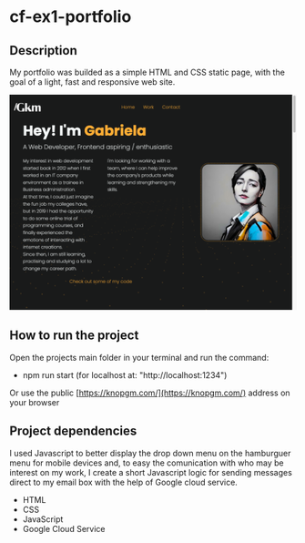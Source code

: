 # cf-ex1-portfolio

## Description

My portfolio was builded as a simple HTML and CSS static page, with the goal of a light, fast and responsive web site.

![portfolio image](/src/img/project_photos/portfolio_screenshot.png)

## How to run the project

Open the projects main folder in your terminal and run the command:

- npm run start (for localhost at: "http://localhost:1234")

Or use the public [https://knopgm.com/](https://knopgm.com/) address on your browser

## Project dependencies

I used Javascript to better display the drop down menu on the hamburguer menu for mobile devices and, to easy the comunication with who may be interest on my work, I create a short Javascript logic for sending messages direct to my email box with the help of Google cloud service.

- HTML
- CSS
- JavaScript
- Google Cloud Service
